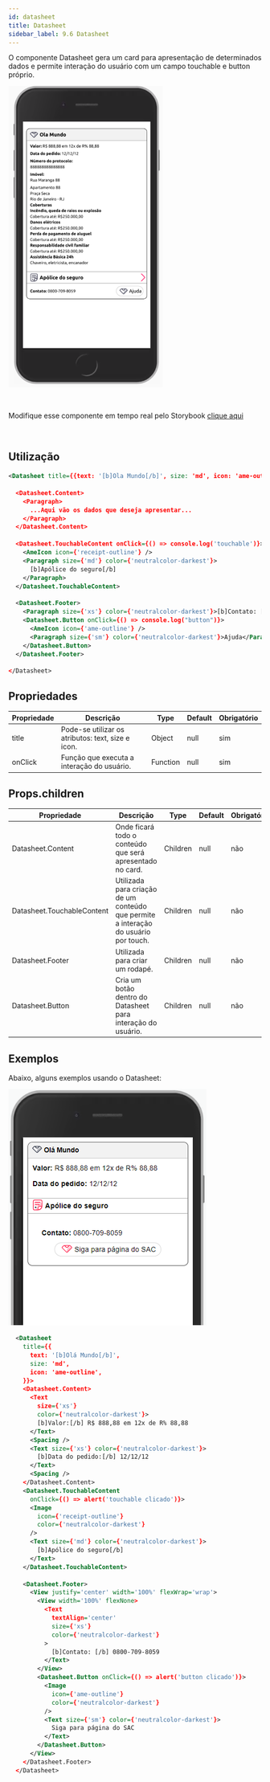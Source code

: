 ```yaml
---
id: datasheet
title: Datasheet
sidebar_label: 9.6 Datasheet
---
```


O componente Datasheet gera um card para apresentação de determinados dados e permite interação do usuário com um campo touchable e button próprio.

![datasheet](assets/images_components/v2.0.0/datasheet.png)

<br>

Modifique esse componente em tempo real pelo Storybook [clique aqui](https://ame-miniapp-components.calindra.com.br/storybook/?path=/story/cards-datasheet--basic)

<br>

## Utilização

```xml
<Datasheet title={{text: '[b]Ola Mundo[/b]', size: 'md', icon: 'ame-outline'}}>

  <Datasheet.Content>
    <Paragraph>
      ...Aqui vão os dados que deseja apresentar...
    </Paragraph>
  </Datasheet.Content>

  <Datasheet.TouchableContent onClick={() => console.log('touchable')}>
    <AmeIcon icon={'receipt-outline'} />
    <Paragraph size={'md'} color={'neutralcolor-darkest'}>
      [b]Apólice do seguro[/b]
    </Paragraph>
  </Datasheet.TouchableContent>

  <Datasheet.Footer>
    <Paragraph size={'xs'} color={'neutralcolor-darkest'}>[b]Contato: [/b] 0800-709-8059</Paragraph>
    <Datasheet.Button onClick={() => console.log("button")}>
      <AmeIcon icon={'ame-outline'} />
      <Paragraph size={'sm'} color={'neutralcolor-darkest'}>Ajuda</Paragraph>
    </Datasheet.Button>
  </Datasheet.Footer>

</Datasheet>
```
## Propriedades

| Propriedade | Descrição                                         | Type     | Default | Obrigatório |
|-------------|---------------------------------------------------|----------|---------|-------------|
| title       | Pode-se utilizar os atributos: text, size e icon. | Object   | null    | sim         |
| onClick     | Função que executa a interação do usuário.        | Function | null    | sim         |

## Props.children

| Propriedade                | Descrição                                                                           | Type     | Default | Obrigatório |
|----------------------------|-------------------------------------------------------------------------------------|----------|---------|-------------|
| Datasheet.Content          | Onde ficará todo o conteúdo que será apresentado no card.                           | Children | null    | não         |
| Datasheet.TouchableContent | Utilizada para criação de um conteúdo que permite a interação do usuário por touch. | Children | null    | não         |
| Datasheet.Footer           | Utilizada para criar um rodapé.                                                     | Children | null    | não         |
| Datasheet.Button           | Cria um botão dentro do Datasheet para interação do usuário.                        | Children | null    | não         |

## Exemplos

Abaixo, alguns exemplos usando o Datasheet:

![Datasheet](assets/images_components/v2.20.0/datasheet_ex1.png)

```xml
  <Datasheet
    title={{
      text: '[b]Olá Mundo[/b]',
      size: 'md',
      icon: 'ame-outline',
    }}>
    <Datasheet.Content>
      <Text
        size={'xs'}
        color={'neutralcolor-darkest'}>
        [b]Valor:[/b] R$ 888,88 em 12x de R% 88,88
      </Text>
      <Spacing />
      <Text size={'xs'} color={'neutralcolor-darkest'}>
        [b]Data do pedido:[/b] 12/12/12
      </Text>
      <Spacing />
    </Datasheet.Content>
    <Datasheet.TouchableContent
      onClick={() => alert('touchable clicado')}>
      <Image 
        icon={'receipt-outline'} 
        color={'neutralcolor-darkest'}
      />
      <Text size={'md'} color={'neutralcolor-darkest'}>
        [b]Apólice do seguro[/b]
      </Text>
    </Datasheet.TouchableContent>

    <Datasheet.Footer>
      <View justify='center' width='100%' flexWrap='wrap'>
        <View width='100%' flexNone>
          <Text
            textAlign='center'
            size={'xs'}
            color={'neutralcolor-darkest'}
          >
            [b]Contato: [/b] 0800-709-8059
          </Text>
        </View>
        <Datasheet.Button onClick={() => alert('button clicado')}>
          <Image 
            icon={'ame-outline'}
            color={'neutralcolor-darkest'} 
          />
          <Text size={'sm'} color={'neutralcolor-darkest'}>
            Siga para página do SAC
          </Text>
        </Datasheet.Button>
      </View>
    </Datasheet.Footer>
  </Datasheet>
```